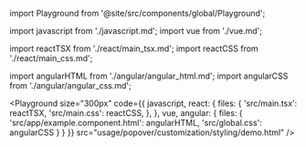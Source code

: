 import Playground from '@site/src/components/global/Playground';

import javascript from './javascript.md';
import vue from './vue.md';

import reactTSX from './react/main_tsx.md';
import reactCSS from './react/main_css.md';

import angularHTML from './angular/angular_html.md';
import angularCSS from './angular/angular_css.md';

<Playground
  size="300px"
  code={{
    javascript,
    react: {
      files: {
        'src/main.tsx': reactTSX,
        'src/main.css': reactCSS,
      },
    },
    vue,
    angular: {
      files: {
        'src/app/example.component.html': angularHTML,
        'src/global.css': angularCSS
      }
    }
  }}
  src="usage/popover/customization/styling/demo.html"
/>
